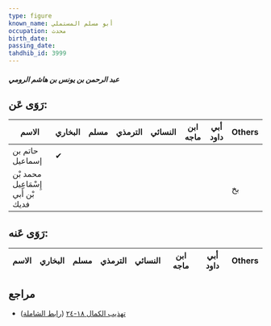```yaml
---
type: figure
known_name: أبو مسلم المستملي
occupation: محدث
birth_date:
passing_date:
tahdhib_id: 3999
---
```

##### عبد الرحمن بن يونس بن هاشم الرومي

## رَوَى عَن:
| الاسم                              | البخاري | مسلم | الترمذي | النسائي | ابن ماجه | أبي داود | Others |
| ---------------------------------- | ------- | ---- | ------- | ------- | -------- | -------- | ------ |
| حاتم بن إسماعيل                    | ✔       |      |         |         |          |          |        |
| محمد بْن إِسْمَاعِيل بْن أَبي فديك |         |      |         |         |          |          | بخ     |
## رَوَى عَنه:
| الاسم | البخاري | مسلم | الترمذي | النسائي | ابن ماجه | أبي داود | Others |
| ----- | ------- | ---- | ------- | ------- | -------- | -------- | ------ |
## مراجع
- [تهذيب الكمال ١٨-٢٤](obsidian://open?vault=Tahdhib-al-Kamal&file=Figures/٣٩٩٩-عبد%20الرحمن%20بن%20يونس%20بن%20هاشم%20الرومي) ([رابط الشاملة](https://shamela.ws/book/3722/9057))